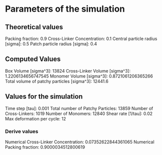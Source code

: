 # Parameters of the simulation

## Theoretical values
Packing fraction: 0.9
Cross-Linker Concentration: 0.1
Central particle radius [sigma]: 0.5
Patch particle radius [sigma]: 0.4

## Computed Values
Box Volume [sigma^3]: 13824
Cross-Linker Volume [sigma^3]: 1.2206134656747545
Monomer Volume [sigma^3]: 0.8721061206365266
Total volume of patchy particles [sigma^3]: 12441.6

## Values for the simulation
Time step [tau]: 0.001
Total number of Patchy Particles: 13859
Number of Cross-Linkers: 1019
Number of Monomers: 12840
Shear rate [1/tau]: 0.02
Max deformation per cycle: 12
### Derive values
Numerical Cross-Linker Concentration: 0.07352622844361065
Numerical Packing fraction: 0.9000034512800619
